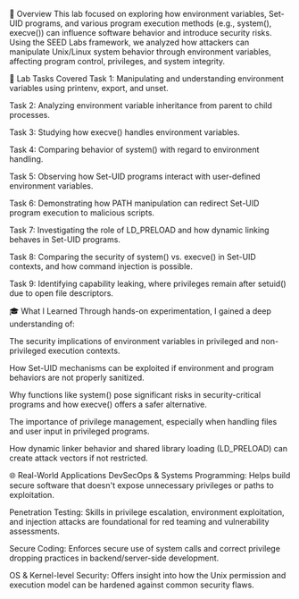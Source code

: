📘 Overview
This lab focused on exploring how environment variables, Set-UID programs, and various program execution methods (e.g., system(), execve()) can influence software behavior and introduce security risks. Using the SEED Labs framework, we analyzed how attackers can manipulate Unix/Linux system behavior through environment variables, affecting program control, privileges, and system integrity.

🧪 Lab Tasks Covered
Task 1: Manipulating and understanding environment variables using printenv, export, and unset.

Task 2: Analyzing environment variable inheritance from parent to child processes.

Task 3: Studying how execve() handles environment variables.

Task 4: Comparing behavior of system() with regard to environment handling.

Task 5: Observing how Set-UID programs interact with user-defined environment variables.

Task 6: Demonstrating how PATH manipulation can redirect Set-UID program execution to malicious scripts.

Task 7: Investigating the role of LD_PRELOAD and how dynamic linking behaves in Set-UID programs.

Task 8: Comparing the security of system() vs. execve() in Set-UID contexts, and how command injection is possible.

Task 9: Identifying capability leaking, where privileges remain after setuid() due to open file descriptors.

🎓 What I Learned
Through hands-on experimentation, I gained a deep understanding of:

The security implications of environment variables in privileged and non-privileged execution contexts.

How Set-UID mechanisms can be exploited if environment and program behaviors are not properly sanitized.

Why functions like system() pose significant risks in security-critical programs and how execve() offers a safer alternative.

The importance of privilege management, especially when handling files and user input in privileged programs.

How dynamic linker behavior and shared library loading (LD_PRELOAD) can create attack vectors if not restricted.

🌐 Real-World Applications
DevSecOps & Systems Programming: Helps build secure software that doesn't expose unnecessary privileges or paths to exploitation.

Penetration Testing: Skills in privilege escalation, environment exploitation, and injection attacks are foundational for red teaming and vulnerability assessments.

Secure Coding: Enforces secure use of system calls and correct privilege dropping practices in backend/server-side development.

OS & Kernel-level Security: Offers insight into how the Unix permission and execution model can be hardened against common security flaws.
